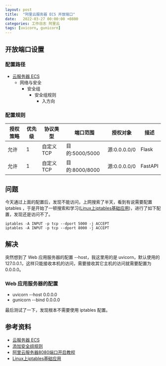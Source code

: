 ```yaml
---
layout: post
title:  "阿里云服务器 ECS 开放端口"
date:   2022-03-27 00:00:00 +0800
categories: 工作日志 阿里云
tags: [uvicorn, gunicorn]
---
```


## 开放端口设置
### 配置路径
* [云服务器 ECS](https://ecs.console.aliyun.com/)
    * 网络与安全
        * 安全组
            * 安全组规则
                * 入方向

### 配置规则

| 授权策略 | 优先级 | 协议类型 | 端口范围 | 授权对象 | 描述 |
| --- | --- | --- | --- | --- | --- |
| 允许 | 1 | 自定义 TCP | 目的:5000/5000 | 源:0.0.0.0/0 | Flask |
| 允许 | 1 | 自定义 TCP | 目的:8000/8000 | 源:0.0.0.0/0 | FastAPI |

## 问题
今天通过上面的配置后，发现不能访问，上网搜索了半天，看到有说需要配置 iptables ，于是开始了一顿搜索和学习([Linux上iptables基础应用](https://developer.aliyun.com/article/490333))，进行了如下配置，发现还是访问不了。
```shell
iptables -A INPUT -p tcp --dport 5000 -j ACCEPT
iptables -A INPUT -p tcp --dport 8000 -j ACCEPT
```

## 解决
突然想到了 Web 应用服务器的配置 --host，我这里用的是 uvicorn，默认使用的 127.0.0.1，这样只能接收本机的访问，需要接收其它主机的访问就需要配置为 0.0.0.0。

### Web 应用服务器的配置
* uvicorn --host 0.0.0.0
* gunicorn --bind 0.0.0.0

最后测试了一下，发现根本不需要使用 iptables 配置。

## 参考资料
* [云服务器 ECS](https://ecs.console.aliyun.com/)
* [添加安全组规则](https://help.aliyun.com/document_detail/25471.html)
* [阿里云服务器8080端口开启教程](https://developer.aliyun.com/ask/254678)
* [Linux上iptables基础应用](https://developer.aliyun.com/article/490333)
